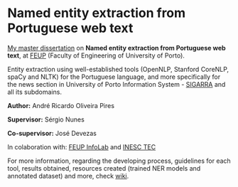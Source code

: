 # Named entity extraction from Portuguese web text

[My master dissertation](http://hdl.handle.net/10216/106094) on **Named entity extraction from Portuguese web text**, at [FEUP](https://sigarra.up.pt/feup/pt/web_page.inicial) (Faculty of Engineering of University of Porto).

Entity extraction using well-established tools (OpenNLP, Stanford CoreNLP, spaCy and NLTK) for the Portuguese language, and more specifically for the news section in University of Porto Information System - [SIGARRA](https://sigarra.up.pt/) and all its subdomains.

**Author:** André Ricardo Oliveira Pires

**Supervisor:** Sérgio Nunes

**Co-supervisor:** José Devezas


In colaboration with: [FEUP InfoLab](http://infolab.fe.up.pt/) and [INESC TEC](https://www.inesctec.pt/)

For more information, regarding the developing process, guidelines for each tool, results obtained, resources created (trained NER models and annotated dataset) and more, check [wiki](https://github.com/arop/ner-re-pt/wiki).
